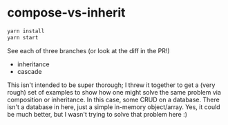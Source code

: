 # compose-vs-inherit

```bash
yarn install
yarn start
```

See each of three branches (or look at the diff in the PR!)

- inheritance
- cascade

This isn't intended to be super thorough; I threw it together to get a (very rough) set of examples to show how one might solve the same problem via composition or inheritance. In this case, some CRUD on a database. There isn't a database in here, just a simple in-memory object/array. Yes, it could be much better, but I wasn't trying to solve that problem here :)
